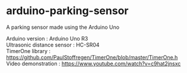 # arduino-parking-sensor
A parking sensor made using the Arduino Uno

Arduino version : Arduino Uno R3  
Ultrasonic distance sensor : HC-SR04   
TimerOne library : https://github.com/PaulStoffregen/TimerOne/blob/master/TimerOne.h  
Video demonstration : https://www.youtube.com/watch?v=c9hat2jnsxc
